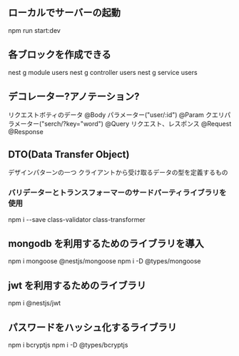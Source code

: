 ## ローカルでサーバーの起動

npm run start:dev

## 各ブロックを作成できる

nest g module users
nest g controller users
nest g service users

## デコレーター?アノテーション?

リクエストボティのデータ
@Body
パラメーター("user/:id")
@Param
クエリパラメーター("serch/?key="word")
@Query
リクエスト、レスポンス
@Request
@Response

## DTO(Data Transfer Object)

デザインパターンの一つ
クライアントから受け取るデータの型を定義するもの

### バリデーターとトランスフォーマーのサードパーティライブラリを使用

npm i --save class-validator class-transformer

## mongodb を利用するためのライブラリを導入

npm i mongoose @nestjs/mongoose
npm i -D @types/mongoose

## jwt を利用するためのライブラリ

npm i @nestjs/jwt

## パスワードをハッシュ化するライブラリ

npm i bcryptjs
npm i -D @types/bcryptjs
